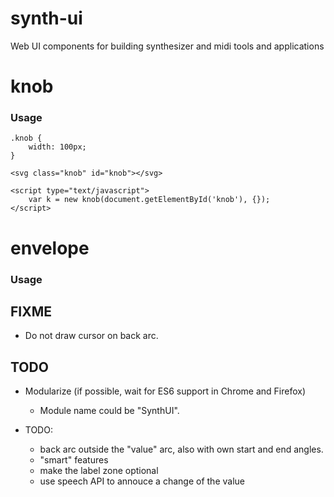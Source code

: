 # synth-ui

Web UI components for building synthesizer and midi tools and applications

# knob

### Usage

    .knob {
        width: 100px;
    }

    <svg class="knob" id="knob"></svg>

    <script type="text/javascript">
        var k = new knob(document.getElementById('knob'), {});        
    </script>

# envelope

### Usage

## FIXME

- Do not draw cursor on back arc.

## TODO

- Modularize (if possible, wait for ES6 support in Chrome and Firefox)
    - Module name could be "SynthUI".
    
- TODO:
    - back arc outside the "value" arc, also with own start and end angles.
    - "smart" features
    - make the label zone optional
    - use speech API to annouce a change of the value